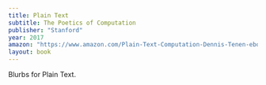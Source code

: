 ```yaml
---
title: Plain Text
subtitle: The Poetics of Computation
publisher: "Stanford"
year: 2017
amazon: "https://www.amazon.com/Plain-Text-Computation-Dennis-Tenen-ebook/dp/B072FGMXLY"
layout: book
---
```


Blurbs for Plain Text.

